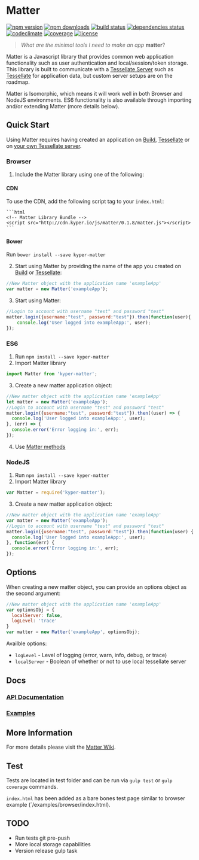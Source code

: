 # Matter

[![npm version](https://img.shields.io/npm/v/kyper-matter.svg?style=flat-square)](https://www.npmjs.com/package/kyper-matter)
[![npm downloads](https://img.shields.io/npm/dm/kyper-matter.svg?style=flat-square)](https://www.npmjs.com/package/kyper-matter)
[![build status](https://img.shields.io/travis/KyperTech/matter/master.svg?style=flat-square)](https://travis-ci.org/KyperTech/matter)
[![dependencies status](https://img.shields.io/david/KyperTech/matter/master.svg?style=flat-square)](https://david-dm.org/KyperTech/matter)
[![codeclimate](https://img.shields.io/codeclimate/github/KyperTech/matter.svg?style=flat-square)](https://codeclimate.com/github/KyperTech/matter)
[![coverage](https://img.shields.io/codeclimate/coverage/github/KyperTech/matter.svg?style=flat-square)](https://codeclimate.com/github/KyperTech/matter)
[![license](https://img.shields.io/npm/l/kyper-matter.svg?style=flat-square)](https://github.com/KyperTech/matter/blob/master/LICENSE)

> *What are the minimal tools I need to make an app* **matter**?

Matter is a Javascript library that provides common web application functionality such as user authentication and local/session/token storage. This library is built to communicate with a [Tessellate Server](https://github.com/KyperTech/tessellate) such as [Tessellate](http://tessellate.kyper.io) for application data, but custom server setups are on the roadmap.

Matter is Isomorphic, which means it will work well in both Browser and NodeJS environments. ES6 functionality is also available through importing and/or extending Matter (more details below).

## Quick Start

Using Matter requires having created an application on [Build](http://build.kyper.io), [Tessellate](http://tessellate.kyper.io) or on [your own Tessellate server](https://github.com/KyperTech/tessellate/wiki/Run-Your-Own).

### Browser
1. Include the Matter library using one of the following:

  #### CDN

  To use the CDN, add the following script tag to your `index.html`:

    ```html
    <!-- Matter Library Bundle -->
    <script src="http://cdn.kyper.io/js/matter/0.1.8/matter.js"></script>
    ```
  #### Bower
  Run `bower install --save kyper-matter`

2. Start using Matter by providing the name of the app you created on [Build](http://build.kyper.io) or [Tessellate](http://tessellate.kyper.io):
  ```javascript
  //New Matter object with the application name 'exampleApp'
  var matter = new Matter('exampleApp');
  ```
3. Start using Matter:
```javascript
//Login to account with username "test" and password "test"
matter.login({username:"test", password:"test"}).then(function(user){
    console.log('User logged into exampleApp:', user);
});
```

### ES6
  1. Run `npm install --save kyper-matter`
  2. Import Matter library
```javascript
import Matter from 'kyper-matter';
```
  3. Create a new matter application object:
```javascript
//New matter object with the application name 'exampleApp'
let matter = new Matter('exampleApp');
//Login to account with username "test" and password "test"
matter.login({username:"test", password:"test"}).then((user) => {
  console.log('User logged into exampleApp:', user);
}, (err) => {
  console.error('Error logging in:', err);
});
```
  4. Use [Matter methods](http://cdn.kyper.io/js/matter/latest/docs/class/src/index.js~Matter.html)

### NodeJS
  1. Run `npm install --save kyper-matter`
  2. Import Matter library
  ```javascript
  var Matter = require('kyper-matter');
  ```
  3. Create a new matter application object:
  ```javascript
  //New matter object with the application name 'exampleApp'
  var matter = new Matter('exampleApp');
  //Login to account with username "test" and password "test"
  matter.login({username:"test", password:"test"}).then(function(user) {
    console.log('User logged into exampleApp:', user);
  }, function(err) {
    console.error('Error logging in:', err);
  });
  ```

## Options
When creating a new matter object, you can provide an options object as the second argument:

```javascript
//New matter object with the application name 'exampleApp'
var optionsObj = {
  localServer: false,
  logLevel: 'trace'
}
var matter = new Matter('exampleApp', optionsObj);
```
Availble options:
* `logLevel` - Level of logging (error, warn, info, debug, or trace)
* `localServer` - Boolean of whether or not to use local tessellate server


## Docs

### [API Documentation](http://cdn.kyper.io/js/matter/latest/docs/index.html)

### [Examples](https://github.com/KyperTech/matter/tree/master/examples)

## More Information
For more details please visit the [Matter Wiki](https://github.com/KyperTech/matter/wiki).

## Test

Tests are located in test folder and can be run via `gulp test` or `gulp coverage` commands.

`index.html` has been added as a bare bones test page similar to browser example (`/examples/browser/index.html).

## TODO
* Run tests git pre-push
* More local storage capabilities
* Version release gulp task

